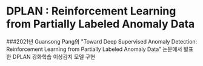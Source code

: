 #  DPLAN : Reinforcement Learning from Partially Labeled Anomaly Data

###2021년 Guansong Pang의 "Toward Deep Supervised Anomaly Detection: Reinforcement Learning from Partially Labeled Anomaly Data” 논문에서 발표한 DPLAN 강화학습 이상감지 모델 구현

